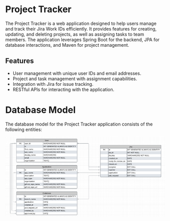 # Project Tracker

The Project Tracker is a web application designed to help users manage and track their Jira Work IDs efficiently. It provides
features for creating, updating, and deleting projects, as well as assigning tasks to team members. The application
leverages Spring Boot for the backend, JPA for database interactions, and Maven for project management.

## Features
* User management with unique user IDs and email addresses.
* Project and task management with assignment capabilities.
* Integration with Jira for issue tracking.
* RESTful APIs for interacting with the application.

# Database Model
The database model for the Project Tracker application consists of the following entities:

![img.png](docs/static/db_model.png)